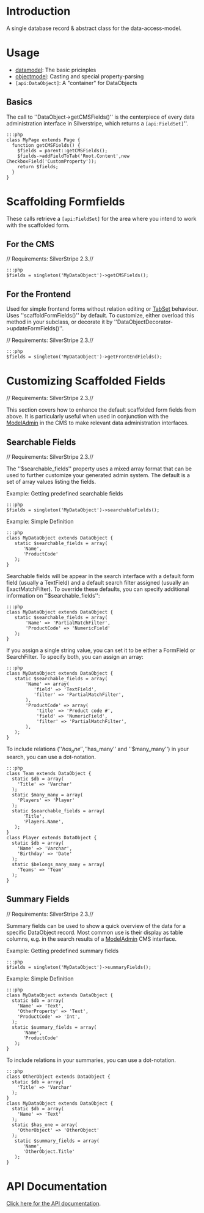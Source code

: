 # Introduction

A single database record & abstract class for the data-access-model. 

# Usage

*  [datamodel](datamodel): The basic pricinples
*  [objectmodel](objectmodel): Casting and special property-parsing
*  `[api:DataObject]`: A "container" for DataObjects

## Basics

The call to ''DataObject->getCMSFields()'' is the centerpiece of every data administration interface in Silverstripe, which returns a `[api:FieldSet]`''.

	:::php
	class MyPage extends Page {
	  function getCMSFields() {
	    $fields = parent::getCMSFields();
	    $fields->addFieldToTab('Root.Content',new CheckboxField('CustomProperty'));
	    return $fields;
	  }
	}


# Scaffolding Formfields

These calls retrieve a `[api:FieldSet]` for the area where you intend to work with the scaffolded form.

## For the CMS

// Requirements: SilverStripe 2.3.//

	:::php
	$fields = singleton('MyDataObject')->getCMSFields();


## For the Frontend

Used for simple frontend forms without relation editing or [TabSet](TabSet) behaviour. Uses ''scaffoldFormFields()'' by default. To customize, either overload this method in your subclass, or decorate it by ''DataObjectDecorator->updateFormFields()''.

// Requirements: SilverStripe 2.3.//

	:::php
	$fields = singleton('MyDataObject')->getFrontEndFields();


# Customizing Scaffolded Fields

// Requirements: SilverStripe 2.3.//

This section covers how to enhance the default scaffolded form fields from above.  It is particularly useful when used in conjunction with the [ModelAdmin](ModelAdmin) in the CMS to make relevant data administration interfaces.


## Searchable Fields

// Requirements: SilverStripe 2.3.//

The ''$searchable_fields'' property uses a mixed array format that can be used to further customize your generated admin system. The default is a set of array values listing the fields.

Example: Getting predefined searchable fields

	:::php
	$fields = singleton('MyDataObject')->searchableFields();


Example: Simple Definition

	:::php
	class MyDataObject extends DataObject {
	   static $searchable_fields = array(
	      'Name',
	      'ProductCode'
	   );
	}


Searchable fields will be appear in the search interface with a default form field (usually a TextField) and a default search filter assigned (usually an ExactMatchFilter). To override these defaults, you can specify additional information on ''$searchable_fields'':

	:::php
	class MyDataObject extends DataObject {
	   static $searchable_fields = array(
	       'Name' => 'PartialMatchFilter',
	       'ProductCode' => 'NumericField'
	   );
	}


If you assign a single string value, you can set it to be either a FormField or SearchFilter. To specify both, you can assign an array:

	:::php
	class MyDataObject extends DataObject {
	   static $searchable_fields = array(
	       'Name' => array(
	          'field' => 'TextField',
	          'filter' => 'PartialMatchFilter',
	       ),
	       'ProductCode' => array(
	           'title' => 'Product code #',
	           'field' => 'NumericField',
	           'filter' => 'PartialMatchFilter',
	       ),
	   );
	}


To include relations (''$has_one'', ''$has_many'' and ''$many_many'') in your search, you can use a dot-notation.

	:::php
	class Team extends DataObject {
	  static $db = array(
	    'Title' => 'Varchar'
	  );
	  static $many_many = array(
	    'Players' => 'Player'
	  );
	  static $searchable_fields = array(
	      'Title',
	      'Players.Name',
	   );
	}
	class Player extends DataObject {
	  static $db = array(
	    'Name' => 'Varchar',
	    'Birthday' => 'Date'
	  );
	  static $belongs_many_many = array(
	    'Teams' => 'Team'
	  );
	}


## Summary Fields

// Requirements: SilverStripe 2.3.//

Summary fields can be used to show a quick overview of the data for a specific DataObject record. Most common use is their display as table columns, e.g. in the search results of a [ModelAdmin](ModelAdmin) CMS interface.

Example: Getting predefined summary fields

	:::php
	$fields = singleton('MyDataObject')->summaryFields();


Example: Simple Definition

	:::php
	class MyDataObject extends DataObject {
	  static $db = array(
	    'Name' => 'Text',
	    'OtherProperty' => 'Text',
	    'ProductCode' => 'Int',
	  ); 
	  static $summary_fields = array(
	      'Name',
	      'ProductCode'
	   );
	}


To include relations in your summaries, you can use a dot-notation.

	:::php
	class OtherObject extends DataObject {
	  static $db = array(
	    'Title' => 'Varchar'
	  );
	}
	class MyDataObject extends DataObject {
	  static $db = array(
	    'Name' => 'Text'
	  );
	  static $has_one = array(
	    'OtherObject' => 'OtherObject'
	  );
	   static $summary_fields = array(
	      'Name',
	      'OtherObject.Title'
	   );
	}


# API Documentation

[Click here for the API documentation](http://api.silverstripe.org/trunk/sapphire/core/DataObject.html).
